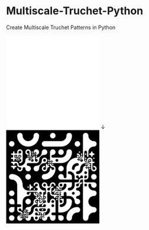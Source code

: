 # Multiscale-Truchet-Python
Create Multiscale Truchet Patterns in Python

<img src="frame.png" width="50%">
↓
<img src="truchet.png" width="50%">
